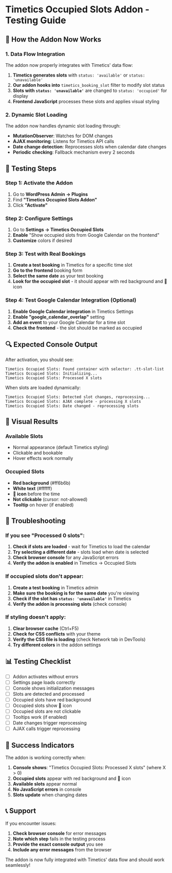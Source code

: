 # Timetics Occupied Slots Addon - Testing Guide

## 🎯 **How the Addon Now Works**

### **1. Data Flow Integration**
The addon now properly integrates with Timetics' data flow:

1. **Timetics generates slots** with `status: 'available'` or `status: 'unavailable'`
2. **Our addon hooks into** `timetics_booking_slot` filter to modify slot status
3. **Slots with `status: 'unavailable'`** are changed to `status: 'occupied'` for display
4. **Frontend JavaScript** processes these slots and applies visual styling

### **2. Dynamic Slot Loading**
The addon now handles dynamic slot loading through:

- **MutationObserver**: Watches for DOM changes
- **AJAX monitoring**: Listens for Timetics API calls
- **Date change detection**: Reprocesses slots when calendar date changes
- **Periodic checking**: Fallback mechanism every 2 seconds

## 🧪 **Testing Steps**

### **Step 1: Activate the Addon**
1. Go to **WordPress Admin → Plugins**
2. Find **"Timetics Occupied Slots Addon"**
3. Click **"Activate"**

### **Step 2: Configure Settings**
1. Go to **Settings → Timetics Occupied Slots**
2. **Enable** "Show occupied slots from Google Calendar on the frontend"
3. **Customize** colors if desired

### **Step 3: Test with Real Bookings**
1. **Create a test booking** in Timetics for a specific time slot
2. **Go to the frontend** booking form
3. **Select the same date** as your test booking
4. **Look for the occupied slot** - it should appear with red background and 🚫 icon

### **Step 4: Test Google Calendar Integration (Optional)**
1. **Enable Google Calendar integration** in Timetics Settings
2. **Enable "google_calendar_overlap"** setting
3. **Add an event** to your Google Calendar for a time slot
4. **Check the frontend** - the slot should be marked as occupied

## 🔍 **Expected Console Output**

After activation, you should see:

```
Timetics Occupied Slots: Found container with selector: .tt-slot-list
Timetics Occupied Slots: Initializing...
Timetics Occupied Slots: Processed X slots
```

When slots are loaded dynamically:
```
Timetics Occupied Slots: Detected slot changes, reprocessing...
Timetics Occupied Slots: AJAX complete - processing X slots
Timetics Occupied Slots: Date changed - reprocessing slots
```

## 🎨 **Visual Results**

### **Available Slots**
- Normal appearance (default Timetics styling)
- Clickable and bookable
- Hover effects work normally

### **Occupied Slots**
- **Red background** (#ff6b6b)
- **White text** (#ffffff)
- **🚫 icon** before the time
- **Not clickable** (cursor: not-allowed)
- **Tooltip** on hover (if enabled)

## 🐛 **Troubleshooting**

### **If you see "Processed 0 slots":**
1. **Check if slots are loaded** - wait for Timetics to load the calendar
2. **Try selecting a different date** - slots load when date is selected
3. **Check browser console** for any JavaScript errors
4. **Verify the addon is enabled** in Timetics → Occupied Slots

### **If occupied slots don't appear:**
1. **Create a test booking** in Timetics admin
2. **Make sure the booking is for the same date** you're viewing
3. **Check if the slot has `status: 'unavailable'`** in Timetics
4. **Verify the addon is processing slots** (check console)

### **If styling doesn't apply:**
1. **Clear browser cache** (Ctrl+F5)
2. **Check for CSS conflicts** with your theme
3. **Verify the CSS file is loading** (check Network tab in DevTools)
4. **Try different colors** in the addon settings

## 📊 **Testing Checklist**

- [ ] Addon activates without errors
- [ ] Settings page loads correctly
- [ ] Console shows initialization messages
- [ ] Slots are detected and processed
- [ ] Occupied slots have red background
- [ ] Occupied slots show 🚫 icon
- [ ] Occupied slots are not clickable
- [ ] Tooltips work (if enabled)
- [ ] Date changes trigger reprocessing
- [ ] AJAX calls trigger reprocessing

## 🚀 **Success Indicators**

The addon is working correctly when:

1. **Console shows**: "Timetics Occupied Slots: Processed X slots" (where X > 0)
2. **Occupied slots** appear with red background and 🚫 icon
3. **Available slots** appear normal
4. **No JavaScript errors** in console
5. **Slots update** when changing dates

## 📞 **Support**

If you encounter issues:

1. **Check browser console** for error messages
2. **Note which step** fails in the testing process
3. **Provide the exact console output** you see
4. **Include any error messages** from the browser

The addon is now fully integrated with Timetics' data flow and should work seamlessly!

